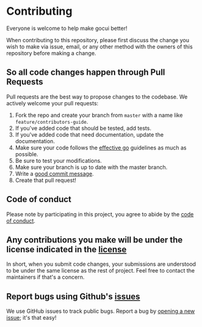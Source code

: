 # Contributing

Everyone is welcome to help make gocui better!

When contributing to this repository, please first discuss the change you wish
to make via issue, email, or any other method with the owners of this repository
before making a change. 

## So all code changes happen through Pull Requests
Pull requests are the best way to propose changes to the codebase. We actively
welcome your pull requests:

1. Fork the repo and create your branch from `master` with a name like `feature/contributors-guide`.
2. If you've added code that should be tested, add tests.
3. If you've added code that need documentation, update the documentation.
4. Make sure your code follows the [effective go](https://golang.org/doc/effective_go.html) guidelines as much as possible.
5. Be sure to test your modifications.
6. Make sure your branch is up to date with the master branch.
7. Write a [good commit message](http://tbaggery.com/2008/04/19/a-note-about-git-commit-messages.html).
8. Create that pull request!

## Code of conduct
Please note by participating in this project, you agree to abide by the [code of conduct].

[code of conduct]: https://github.com/khulnasoft/gocui/blob/master/CODE-OF-CONDUCT.md

## Any contributions you make will be under the license indicated in the [license](LICENSE.md)
In short, when you submit code changes, your submissions are understood to be
under the same license as the rest of project. Feel free to contact the maintainers if that's a concern.

## Report bugs using Github's [issues](https://github.com/khulnasoft/gocui/issues)
We use GitHub issues to track public bugs. Report a bug by [opening a new
issue](https://github.com/khulnasoft/gocui/issues/new); it's that easy!